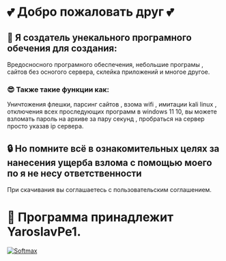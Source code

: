 # 💕 Добро пожаловать друг 💕

## 🤖 Я создатель унекального програмного обечения для создания: 
Вредосносного програмного обеспечения, небольшие програмы , сайтов без осногого сервера, склейка приложений и многое другое.


### 😎 Также такие функции как:
Уничтожения флешки, парсинг сайтов , взома wifi ,
имитации kali linux , отключения всех проследующих программ в windows 11 10,
вы можете взломать пароль на архиве за пару секунд , пробраться на сервер просто указав ip сервера.


## 🔒 Но помните всё в ознакомительных целях за нанесения ущерба взлома с помощью моего по я не несу ответственности
При скачивания вы соглашаетесь с пользовательским соглашением.

# 🔑 Программа принадлежит YaroslavPe1.



[![Softmax](./resources/softmax.webp)](https://gitverse.ru/new_horizons/NeuralNetworks/content/master/articles/article2)

